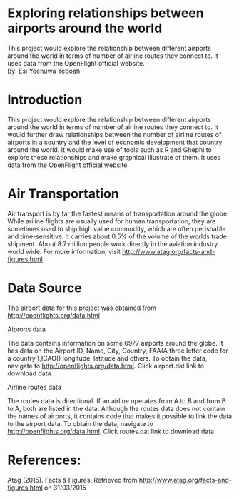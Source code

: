 # Exploring relationships between airports around the world
This project would explore the relationship between different airports around the world in terms of number of airline routes they connect to. It uses data from the OpenFlight official website.                              
By: Esi Yeenuwa Yeboah


# Introduction


This project would explore the relationship between different airports around the world in terms of number of airline routes they connect to. It would further draw relationships between the number of airline routes of airports in a country and the level of economic development that country around the world. It would make use of tools such as R and Ghephi to explore these relationships and make graphical illustrate of them. It uses data from the OpenFlight official website.

# Air Transportation


Air transport is by far the fastest means of transportation around the globe. While ariline flights are usually used for human transportation, they are sometimes used to ship high value commodity, which are often perishable and time-sensitive. It carries about 0.5% of the volume of the worlds trade shipment. About 8.7 million people work directly in the aviation industry world wide. For more information, visit  http://www.atag.org/facts-and-figures.html


# Data Source


The airport data for this project was obtained from http://openflights.org/data.html 

Aiprorts data

The data contains information on some 6977 airports around the globe. It has data on the Airport ID, Name, City, Country, FAA(A three letter code for a country ),ICAO() longitude, latitude and others. 
To obtain the data, navigate to
http://openflights.org/data.html. Click airport.dat link to download data.

Airline routes data

The routes data is directional. If an airline operates from A to B and from B to A, both are listed in the data. Although the routes data does not contain the names of airports, it contains code that makes it possible to link the data to the airport data.
To obtain the data, navigate to 
http://openflights.org/data.html. Click routes.dat link to download data.



# References:

Atag (2015). Facts & Figures. Retrieved from http://www.atag.org/facts-and-figures.html on 31/03/2015



